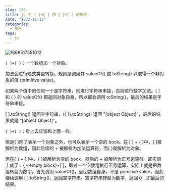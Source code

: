 ```yaml
---
slug: 175
title: js 中 [ ]+{ } 和 { }+[ ] 的区别
date: "2022-11-15"
categories: 
  - 技术
tags: 
  - js
---
```


![1668517551012](https://imgurl.zishu.me/images/old/20221115/1668517551012.iwayac5c194.webp)

`[ ]+{ }`：一个数组加一个对象。



加法会进行隐式类型转换，规则是调用其 valueOf() 或 toString() 以取得一个非对象的值 (primitive value)。



如果两个值中的任何一个是字符串，则进行字符串串接，否则进行数字加法。[ ] 和 { } 的 valueOf() 都返回对象自身，所以都会调用 toString()，最后的结果是字符串串接。

[ ].toString() 返回空字符串，({ }).toString() 返回 "[object Object]"，最后的结果就是 "[object Object]"。

`{ }+[ ]`：看上去应该和上面一样。

但是{ }除了表示一个对象之外，也可以表示一个空的 bock。在 [ ] + { }中，[ ]被解析为数组，因此后续的 + 被解析为加法运算符，而{ }就解析为对象。

但在{ } + [ ]中，{ }被解析为空的 bock，随后的 + 被解析为正号运算符。即实际上成了：{∥empty block}+[ ]，即对一个空数组执行正号运算，实际上就是把数组转型为数字。首先调用.valueOf()，返回数组自身，不是 primitive value，因此继续调用 [ ].toString()，返回空字符串。空字符串转型为数字，返回 0，即最后的结果。
